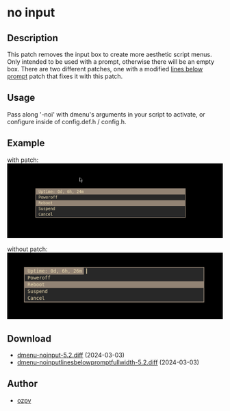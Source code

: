 no input
======

Description
-----------
This patch removes the input box to create more aesthetic script menus.
Only intended to be used with a prompt, otherwise there will be an empty box.
There are two different patches, one with a modified [lines below prompt](https://tools.suckless.org/dmenu/patches/lines-below-prompt/) patch that fixes it with this patch.

Usage
-----
Pass along '-noi' with dmenu's arguments in your script to activate, or configure inside of config.def.h / config.h.

Example
-------
with patch:
![dmenu noinput with](dmenu-noinput-with.png)

without patch:
![dmenu noinput without](dmenu-noinput-without.png)

Download
--------
* [dmenu-noinput-5.2.diff](dmenu-noinput-5.2.diff) (2024-03-03)
* [dmenu-noinputlinesbelowpromptfullwidth-5.2.diff](dmenu-noinputlinesbelowpromptfullwidth-5.2.diff) (2024-03-03)

Author
-------
* [ozpv](https://github.com/ozpv)
